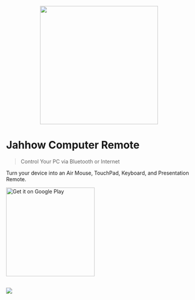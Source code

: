 <p align="center">
  <a href="https://play.google.com/store/apps/details?id=c.jahhow.remotecontroller">
    <img src="https://1.bp.blogspot.com/-UVAoA25Rh1k/XRwzclE_tbI/AAAAAAAAHvw/CvT5RtHvIqIG5v25RSVoxO8OtwxhiMBlQCLcBGAs/s1600/ic_remote_control.png" style="max-width: 90%;" width="320">
  </a>
</p>

# Jahhow Computer Remote

> Control Your PC via Bluetooth or Internet

Turn your device into an Air Mouse, TouchPad, Keyboard, and Presentation Remote.

<a href="https://play.google.com/store/apps/details?id=c.jahhow.remotecontroller" target="_blank">
  <img src="https://play.google.com/intl/en_us/badges/static/images/badges/en_badge_web_generic.png" alt="Get it on Google Play" width="240px"/>
</a>

\
![](https://1.bp.blogspot.com/-hwb-JGX1Jyw/XR3jxtQfLvI/AAAAAAAAHxw/Xe3h5T-HM2YsQYjbxBJssDgqgsoB89LqACEwYBhgL/s1600/1024x500PromoTransparent.png)
